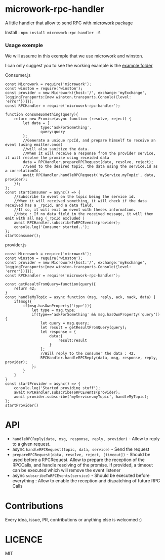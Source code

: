 # microwork-rpc-handler

A little handler that allow to send RPC with [microwork](https://github.com/yamalight/microwork) package

Install : `npm install microwork-rpc-handler -S`

### Usage exemple

We will assume in this exemple that we use microwork and winston.

I can only suggest you to see the working example is the [example folder](https://github.com/Alex-Werner/microwork-rpc-handler/example)

Consumer.js
```
const Microwork = require('microwork');
const winston = require('winston');
const provider = new Microwork({host:'/', exchange:'myExchange', loggingTransports:[new winston.transports.Console({level: 'error'})]});
const RPCHandler = require('microwork-rpc-handler');

function consumeSomething(query){
    return new Promise(async function (resolve, reject) {
        let data = {
                type:'askForSomething',
                query:query
        };
        //Generate a unique rpcId, and prepare himself to receive an event (using emitter.once)
        //will also sanitize the data.
        //When it will receive a response from the provider service, it will resolve the promise using receided data
        data = RPCHandler.prepareRPCRequest(data, resolve, reject);
        //Send to the desired topic, the data using the service.id as a correlationId.
        await RPCHandler.handleRPCRequest('myService.myTopic', data, provider);
    });
};
const startConsumer = async() => {
    //Subscribe to event on the topic being the service id.
    //When it will received something, it will check if the data received has a _rpcId, and a data field.
    //If so, it will emit an event with theses information.
    //Note : If no data field in the received message, it will then emit with all msg (_rpcId excluded )
    await RPCHandler.subscribeToRPCEvents(provider);
    console.log('Consumer started..');
};
startConsumer();
```

provider.js
```
const Microwork = require('microwork');
const winston = require('winston');
const provider = new Microwork({host:'/', exchange:'myExchange', loggingTransports:[new winston.transports.Console({level: 'error'})]});
const RPCHandler = require('microwork-rpc-handler');

const getResultFromQuery=function(query){
    return 42;
}
const handleMyTopic = async function (msg, reply, ack, nack, data) {
    if(msg){
        if(msg.hasOwnProperty('type')){
            let type = msg.type;
            if(type=='askForSomething' && msg.hasOwnProperty('query')){
                let query = msg.query;
                let result = getResultFromQuery(query);
                let response = {
                    data:{
                        result:result
                    }
                };
                //Will reply to the consumer the data : 42.
                RPCHandler.handleRPCReply(data, msg, response, reply, provider);
            };
        }
    }
}
const startProvider = async() => {
    console.log('Started providing stuff');
    await RPCHandler.subscribeToRPCEvents(provider);
    await provider.subscribe('myService.myTopic', handleMyTopic);
};
startProvider()
```

# API

- `handleRPCReply(data, msg, response, reply, provider)` - Allow to reply to a given request.
- async `handleRPCRequest(topic, data, service)` - Send the request
- `prepareRPCRequest(data, resolve, reject, [timeout])` - Should be used before a RPCRequest. Allow to prepare the reception of the RPCCalls, and handle resolving of the promise. If provided, a timeout can be executed which will remove the event listener
- async `subscribeToRPCEvents(service)` - Should be executed before everything : Allow to enable the reception and dispatching of future RPC Calls

# Contributions

Every idea, issue, PR, contributions or anything else is welcomed :)

# LICENCE

MIT